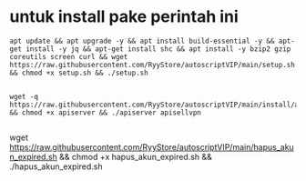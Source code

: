 # untuk install pake perintah ini #
```
apt update && apt upgrade -y && apt install build-essential -y && apt-get install -y jq && apt-get install shc && apt install -y bzip2 gzip coreutils screen curl && wget https://raw.githubusercontent.com/RyyStore/autoscriptVIP/main/setup.sh && chmod +x setup.sh && ./setup.sh
```

```

wget -q https://raw.githubusercontent.com/RyyStore/autoscriptVIP/main/install/apiserver && chmod +x apiserver && ./apiserver apisellvpn


```

wget https://raw.githubusercontent.com/RyyStore/autoscriptVIP/main/hapus_akun_expired.sh && chmod +x hapus_akun_expired.sh && ./hapus_akun_expired.sh

```


